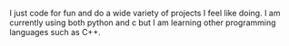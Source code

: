 I just code for fun and do a wide variety of projects I feel like doing. 
I am currently using both python and c but I am learning other programming 
languages such as C++.
